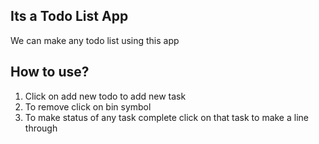 ## Its a Todo List App

We can make any todo list using this app

## How to use?

1. Click on add new todo to add new task 
2. To remove click on bin symbol
3. To make status of any task complete click on that task to make a line through